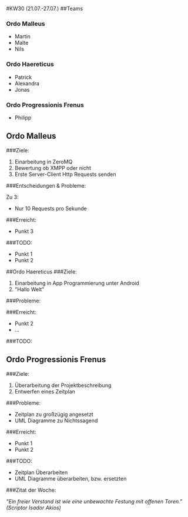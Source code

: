 #KW30 (21.07.-27.07.)
##Teams
### Ordo Malleus
* Martin 
* Malte 
* Nils

### Ordo Haereticus
* Patrick
* Alexandra
* Jonas

### Ordo Progressionis Frenus
* Philipp

## Ordo Malleus
###Ziele:
 1. Einarbeitung in ZeroMQ
 2. Bewertung ob XMPP oder nicht
 3. Erste Server-Client Http Requests senden

###Entscheidungen & Probleme:

Zu 3: 
 * Nur 10 Requests pro Sekunde


###Erreicht:
* Punkt 3

###TODO:
* Punkt 1
* Punkt 2

##Ordo Haereticus
###Ziele:
 1. Einarbeitung in App Programmierung unter Android
 2. "Hallo Welt"

###Probleme:

###Erreicht:
* Punkt 2 
 * ...

###TODO:


## Ordo Progressionis Frenus
###Ziele:
 1. Überarbeitung der Projektbeschreibung
 2. Entwerfen eines Zeitplan

###Probleme:
* Zeitplan zu großzügig angesetzt
* UML Diagramme zu Nichtssagend

###Erreicht:
* Punkt 1
* Punkt 2

###TODO:
* Zeitplan Überarbeiten
* UML Diagramme überarbeiten, bzw. ersetzten

###Zitat der Woche:

_"Ein freier Verstand ist wie eine unbewachte Festung mit offenen Toren." (Scriptor Isador Akios)_

